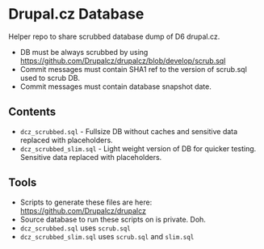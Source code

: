 # Drupal.cz Database 
Helper repo to share scrubbed database dump of D6 drupal.cz.

* DB must be always scrubbed by using https://github.com/Drupalcz/drupalcz/blob/develop/scrub.sql
* Commit messages must contain SHA1 ref to the version of scrub.sql used to scrub DB.
* Commit messages must contain database snapshot date.

## Contents
* `dcz_scrubbed.sql` - Fullsize DB without caches and sensitive data replaced with placeholders.
* `dcz_scrubbed_slim.sql` - Light weight version of DB for quicker testing. Sensitive data replaced with placeholders.

## Tools
* Scripts to generate these files are here: https://github.com/Drupalcz/drupalcz
* Source database to run these scripts on is private. Doh.
* `dcz_scrubbed.sql` uses `scrub.sql`
* `dcz_scrubbed_slim.sql` uses `scrub.sql` and `slim.sql`
